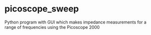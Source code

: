 # picoscope_sweep
Python program with GUI which makes impedance measurements for a range of frequencies using the Picoscope 2000
